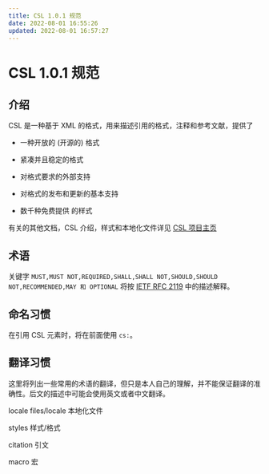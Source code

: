 ```yaml
---
title: CSL 1.0.1 规范
date: 2022-08-01 16:55:26
updated: 2022-08-01 16:57:27
---
```


# CSL 1.0.1 规范

## 介绍

CSL 是一种基于 XML 的格式，用来描述引用的格式，注释和参考文献，提供了

- 一种开放的 (开源的) 格式

- 紧凑并且稳定的格式

- 对格式要求的外部支持

- 对格式的发布和更新的基本支持

- 数千种免费提供 的样式

有关的其他文档，CSL 介绍，样式和本地化文件详见 [CSL 项目主页](https://citationstyles.org/)

## 术语

关键字 `MUST,MUST NOT,REQUIRED,SHALL,SHALL NOT,SHOULD,SHOULD NOT,RECOMMENDED,MAY 和 OPTIONAL` 将按 [IETF RFC 2119](http://tools.ietf.org/html/rfc2119) 中的描述解释。

## 命名习惯

在引用 CSL 元素时，将在前面使用 `cs:`。

## 翻译习惯

这里将列出一些常用的术语的翻译，但只是本人自己的理解，并不能保证翻译的准确性。后文的描述中可能会使用英文或者中文翻译。

locale files/locale 本地化文件

styles 样式/格式

citation 引文

macro 宏
